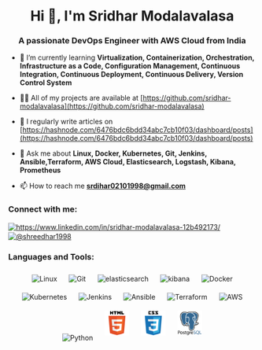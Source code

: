 <h1 align="center">Hi 👋, I'm Sridhar Modalavalasa</h1>
<h3 align="center">A passionate DevOps Engineer with AWS Cloud from India</h3>

- 🌱 I’m currently learning **Virtualization, Containerization, Orchestration, Infrastructure as a Code, Configuration Management, Continuous Integration, Continuous Deployment, Continuous Delivery, Version Control System**

- 👨‍💻 All of my projects are available at [https://github.com/sridhar-modalavalasa](https://github.com/sridhar-modalavalasa)

- 📝 I regularly write articles on [https://hashnode.com/6476bdc6bdd34abc7cb10f03/dashboard/posts](https://hashnode.com/6476bdc6bdd34abc7cb10f03/dashboard/posts)
- 💬 Ask me about **Linux, Docker, Kubernetes, Git, Jenkins, Ansible,Terraform, AWS Cloud, Elasticsearch, Logstash, Kibana, Prometheus**
- 📫 How to reach me **srdihar02101998@gmail.com**

<h3 align="left">Connect with me:</h3>
<p align="left">
<a href="https://linkedin.com/in/https://www.linkedin.com/in/sridhar-modalavalasa-12b492173/" target="blank"><img align="center" src="https://raw.githubusercontent.com/rahuldkjain/github-profile-readme-generator/master/src/images/icons/Social/linked-in-alt.svg" alt="https://www.linkedin.com/in/sridhar-modalavalasa-12b492173/" height="30" width="40" /></a>
<a href="https://hashnode.com/@shreedhar1998" target="blank"><img align="center" src="https://raw.githubusercontent.com/rahuldkjain/github-profile-readme-generator/master/src/images/icons/Social/hashnode.svg" alt="@shreedhar1998" height="30" width="40" /></a>
</p>

<h3 align="left">Languages and Tools:</h3>
<div align="center"> 
<img style="margin: 10px" src="https://profilinator.rishav.dev/skills-assets/linux-original.svg" alt="Linux" height="50" />
<img style="margin: 10px" src="https://profilinator.rishav.dev/skills-assets/git-scm-icon.svg" alt="Git" height="50" />
<img style="margin: 10px" src="https://www.vectorlogo.zone/logos/elastic/elastic-icon.svg" alt="elasticsearch" height="50" />
<img style="margin: 10px" src="https://www.vectorlogo.zone/logos/elasticco_kibana/elasticco_kibana-icon.svg" alt="kibana" height="50" />  <img style="margin: 10px" src="https://profilinator.rishav.dev/skills-assets/docker-original-wordmark.svg" alt="Docker" height="50" />  
<img style="margin: 10px" src="https://profilinator.rishav.dev/skills-assets/kubernetes-icon.svg" alt="Kubernetes" height="50" /> 
<img style="margin: 10px" src="https://profilinator.rishav.dev/skills-assets/jenkins-icon.svg" alt="Jenkins" height="50" /> 
<img style="margin: 10px" src="https://profilinator.rishav.dev/skills-assets/ansible.png" alt="Ansible" height="50" /> 
<img style="margin: 10px" src="https://profilinator.rishav.dev/skills-assets/terraformio-icon.svg" alt="Terraform" height="50" />  
<img style="margin: 10px" src="https://www.hava.io/hs-fs/hubfs/AWS_400x300_Trans.png?width=500&name=AWS_400x300_Trans.png" alt="AWS" height="50" />           
<img style="margin: 10px" src="https://profilinator.rishav.dev/skills-assets/python-original.svg" alt="Python" height="50" />
<img style="margin: 10px" src="https://raw.githubusercontent.com/devicons/devicon/master/icons/html5/html5-original-wordmark.svg" alt="html5" height="50" />
<img style="margin: 10px" src="https://raw.githubusercontent.com/devicons/devicon/master/icons/css3/css3-original-wordmark.svg" alt="css3" height="50" />
<img style="margin: 10px" src="https://raw.githubusercontent.com/devicons/devicon/master/icons/postgresql/postgresql-original-wordmark.svg" alt="postgresql" height="50" /> 
</div>
